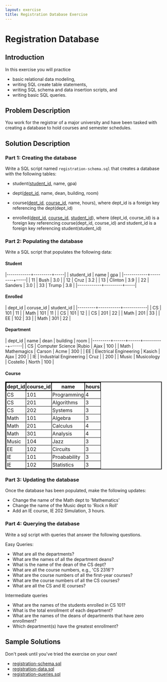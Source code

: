 ```yaml
---
layout: exercise
title: Registration Database Exercise
---
```


<style>
table{
    border-collapse: collapse;
    border-spacing: 0;
    border: 2px solid;
}

th{
    border: 2px solid #000000;
    padding: 2px;
}

td{
    border: 1px solid #000000;
    padding: 2px;
}
</style>

# Registration Database

## Introduction

In this exercise you will practice

- basic relational data modeling,
- writing SQL create table statements,
- writing SQL schema and data insertion scripts, and
- writing basic SQL queries.

## Problem Description

You work for the registrar of a major university and have been tasked with creating a database to hold courses and semester schedules.

## Solution Description

### Part 1: Creating the database

Write a SQL script named `registration-schema.sql` that creates a database with the following tables:

- student(<u>student_id</u>, name, gpa)

- dept(<u>dept_id</u>, name, dean, building, room)

- course(<u>dept_id</u>, <u>course_id</u>, name, hours), where dept_id is a foreign key referencing the dept(dept_id)

- enrolled(<u>dept_id</u>, <u>course_id</u>, <u>student_id</u>), where (dept_id, course_id) is a foreign key referencing course(dept_id, course_id) and student_id is a foreign key referencing student(student_id)

### Part 2: Populating the database

Write a SQL script that populates the following data:



#### Student

|------------+---------+-----|
| student_id | name    | gpa |
|------------+---------+-----|
| 11         | Bush    | 3.0 |
| 12         | Cruz    | 3.2 |
| 13         | Clinton | 3.9 |
| 22         | Sanders | 3.0 |
| 33         | Trump   | 3.8 |
|------------+---------+-----|



#### Enrolled

| dept_id | coruse_id | student_id |
|---------+-----------+------------|
| CS | 101 | 11 |
| Math | 101 | 11 |
| CS | 101 | 12 |
| CS | 201 | 22 |
| Math | 201 | 33 |
| EE | 102 | 33 |
| Math | 301 | 22 |

#### Department

| dept_id | name | dean | building | room |
|---------+------+------+----------+------|
| CS | Computer Science |Rubio | Ajax | 100 |
| Math | Mathemagics | Carson | Acme | 300 |
| EE | Electrical Engineering | Kasich | Ajax | 200 |
| IE | Industrial Engineering | Cruz |  | 200 |
| Music | Musicology | Costello | North | 100 |

#### Course

| dept_id | course_id | name | hours |
|---------|-----------|------|-------|
| CS | 101 | Programming | 4 |
| CS | 201 | Algorithms | 3 |
| CS | 202 | Systems | 3 |
| Math | 101 | Algebra | 3 |
| Math | 201 | Calculus | 4 |
| Math | 301 | Analysis | 4 |
| Music | 104 | Jazz | 3 |
| EE | 102 | Circuits | 3 |
| IE | 101 | Proabability | 3 |
| IE | 102 | Statistics | 3 |

### Part 3: Updating the database

Once the database has been populated, make the following updates:

- Change the name of the Math dept to 'Mathematics'
- Change the name of the Music dept to 'Rock n Roll'
- Add an IE course, IE 202 Simulation, 3 hours.

### Part 4: Querying the database

Write a sql script with queries that answer the following questions.

Easy Queries:

- What are all the departments?
- What are the names of all the department deans?
- What is the name of the dean of the CS dept?
- What are all the course numbers, e.g., 'CS 2316'?
- What are the course numbers of all the first-year courses?
- What are the course numbers of all the CS courses?
- What are all the CS and IE courses?

Intermediate queries

- What are the names of the students enrolled in CS 101?
- What is the total enrollment of each department?
- What are the names of the deans of departments that have zero enrollment?
- Which department(s) have the greatest enrollment?

## Sample Solutions

Don't peek until you've tried the exercise on your own!

- [registration-schema.sql](registration-schema.sql)
- [registration-data.sql](registration-data.sql)
- [registration-queries.sql](registration-queries.sql)